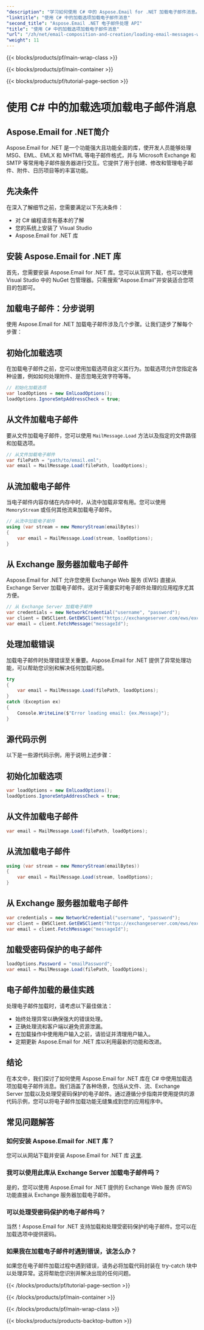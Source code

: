 ```yaml
---
"description": "学习如何使用 C# 中的 Aspose.Email for .NET 加载电子邮件消息。探索分步指南和源代码示例，实现高效的电子邮件处理。"
"linktitle": "使用 C# 中的加载选项加载电子邮件消息"
"second_title": "Aspose.Email .NET 电子邮件处理 API"
"title": "使用 C# 中的加载选项加载电子邮件消息"
"url": "/zh/net/email-composition-and-creation/loading-email-messages-with-load-options-in-csharp/"
"weight": 11
---
```


{{< blocks/products/pf/main-wrap-class >}}

{{< blocks/products/pf/main-container >}}

{{< blocks/products/pf/tutorial-page-section >}}

# 使用 C# 中的加载选项加载电子邮件消息


## Aspose.Email for .NET简介

Aspose.Email for .NET 是一个功能强大且功能全面的库，使开发人员能够处理 MSG、EML、EMLX 和 MHTML 等电子邮件格式，并与 Microsoft Exchange 和 SMTP 等常用电子邮件服务器进行交互。它提供了用于创建、修改和管理电子邮件、附件、日历项目等的丰富功能。

## 先决条件

在深入了解细节之前，您需要满足以下先决条件：

- 对 C# 编程语言有基本的了解
- 您的系统上安装了 Visual Studio
- Aspose.Email for .NET 库

## 安装 Aspose.Email for .NET 库

首先，您需要安装 Aspose.Email for .NET 库。您可以从官网下载，也可以使用 Visual Studio 中的 NuGet 包管理器。只需搜索“Aspose.Email”并安装适合您项目的包即可。

## 加载电子邮件：分步说明

使用 Aspose.Email for .NET 加载电子邮件涉及几个步骤。让我们逐步了解每个步骤：

## 初始化加载选项

在加载电子邮件之前，您可以使用加载选项自定义其行为。加载选项允许您指定各种设置，例如如何处理附件、是否忽略无效字符等等。

```csharp
// 初始化加载选项
var loadOptions = new EmlLoadOptions();
loadOptions.IgnoreSmtpAddressCheck = true;
```

## 从文件加载电子邮件

要从文件加载电子邮件，您可以使用 `MailMessage.Load` 方法以及指定的文件路径和加载选项。

```csharp
// 从文件加载电子邮件
var filePath = "path/to/email.eml";
var email = MailMessage.Load(filePath, loadOptions);
```

## 从流加载电子邮件

当电子邮件内容存储在内存中时，从流中加载非常有用。您可以使用 `MemoryStream` 或任何其他流来加载电子邮件。

```csharp
// 从流中加载电子邮件
using (var stream = new MemoryStream(emailBytes))
{
    var email = MailMessage.Load(stream, loadOptions);
}
```

## 从 Exchange 服务器加载电子邮件

Aspose.Email for .NET 允许您使用 Exchange Web 服务 (EWS) 直接从 Exchange Server 加载电子邮件。这对于需要实时电子邮件处理的应用程序尤其方便。

```csharp
// 从 Exchange Server 加载电子邮件
var credentials = new NetworkCredential("username", "password");
var client = EWSClient.GetEWSClient("https://exchangeserver.com/ews/exchange.asmx”,凭证);
var email = client.FetchMessage("messageId");
```

## 处理加载错误

加载电子邮件时处理错误至关重要。Aspose.Email for .NET 提供了异常处理功能，可以帮助您识别和解决任何加载问题。

```csharp
try
{
    var email = MailMessage.Load(filePath, loadOptions);
}
catch (Exception ex)
{
    Console.WriteLine($"Error loading email: {ex.Message}");
}
```

## 源代码示例

以下是一些源代码示例，用于说明上述步骤：

## 初始化加载选项

```csharp
var loadOptions = new EmlLoadOptions();
loadOptions.IgnoreSmtpAddressCheck = true;
```

## 从文件加载电子邮件

```csharp
var email = MailMessage.Load(filePath, loadOptions);
```

## 从流加载电子邮件

```csharp
using (var stream = new MemoryStream(emailBytes))
{
    var email = MailMessage.Load(stream, loadOptions);
}
```

## 从 Exchange 服务器加载电子邮件

```csharp
var credentials = new NetworkCredential("username", "password");
var client = EWSClient.GetEWSClient("https://exchangeserver.com/ews/exchange.asmx”,凭证);
var email = client.FetchMessage("messageId");
```

## 加载受密码保护的电子邮件

```csharp
loadOptions.Password = "emailPassword";
var email = MailMessage.Load(filePath, loadOptions);
```

## 电子邮件加载的最佳实践

处理电子邮件加载时，请考虑以下最佳做法：

- 始终处理异常以确保强大的错误处理。
- 正确处理流和客户端以避免资源泄漏。
- 在加载操作中使用用户输入之前，请验证并清理用户输入。
- 定期更新 Aspose.Email for .NET 库以利用最新的功能和改进。

## 结论

在本文中，我们探讨了如何使用 Aspose.Email for .NET 库在 C# 中使用加载选项加载电子邮件消息。我们涵盖了各种场景，包括从文件、流、Exchange Server 加载以及处理受密码保护的电子邮件。通过遵循分步指南并使用提供的源代码示例，您可以将电子邮件加载功能无缝集成到您的应用程序中。

## 常见问题解答

### 如何安装 Aspose.Email for .NET 库？

您可以从网站下载并安装 Aspose.Email for .NET 库 [这里](https://releases。aspose.com/email/net).

### 我可以使用此库从 Exchange Server 加载电子邮件吗？

是的，您可以使用 Aspose.Email for .NET 提供的 Exchange Web 服务 (EWS) 功能直接从 Exchange 服务器加载电子邮件。

### 可以处理受密码保护的电子邮件吗？

当然！Aspose.Email for .NET 支持加载和处理受密码保护的电子邮件。您可以在加载选项中提供密码。

### 如果我在加载电子邮件时遇到错误，该怎么办？

如果您在电子邮件加载过程中遇到错误，请务必将加载代码封装在 try-catch 块中以处理异常。这将帮助您识别并解决出现的任何问题。

{{< /blocks/products/pf/tutorial-page-section >}}

{{< /blocks/products/pf/main-container >}}

{{< /blocks/products/pf/main-wrap-class >}}

{{< blocks/products/products-backtop-button >}}